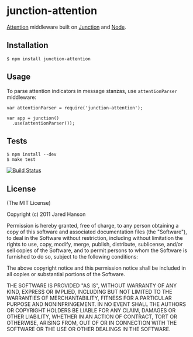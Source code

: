 # junction-attention

[Attention](http://xmpp.org/extensions/xep-0224.html) middleware built on [Junction](http://github.com/jaredhanson/junction)
and [Node](http://nodejs.org).

## Installation

    $ npm install junction-attention

## Usage

To parse attention indicators in message stanzas, use `attentionParser`
middleware:

    var attentionParser = require('junction-attention');

    var app = junction()
      .use(attentionParser());

## Tests

    $ npm install --dev
    $ make test

[![Build Status](https://secure.travis-ci.org/jaredhanson/junction-attention.png)](http://travis-ci.org/jaredhanson/junction-attention)

## License

(The MIT License)

Copyright (c) 2011 Jared Hanson

Permission is hereby granted, free of charge, to any person obtaining a copy of
this software and associated documentation files (the "Software"), to deal in
the Software without restriction, including without limitation the rights to
use, copy, modify, merge, publish, distribute, sublicense, and/or sell copies of
the Software, and to permit persons to whom the Software is furnished to do so,
subject to the following conditions:

The above copyright notice and this permission notice shall be included in all
copies or substantial portions of the Software.

THE SOFTWARE IS PROVIDED "AS IS", WITHOUT WARRANTY OF ANY KIND, EXPRESS OR
IMPLIED, INCLUDING BUT NOT LIMITED TO THE WARRANTIES OF MERCHANTABILITY, FITNESS
FOR A PARTICULAR PURPOSE AND NONINFRINGEMENT. IN NO EVENT SHALL THE AUTHORS OR
COPYRIGHT HOLDERS BE LIABLE FOR ANY CLAIM, DAMAGES OR OTHER LIABILITY, WHETHER
IN AN ACTION OF CONTRACT, TORT OR OTHERWISE, ARISING FROM, OUT OF OR IN
CONNECTION WITH THE SOFTWARE OR THE USE OR OTHER DEALINGS IN THE SOFTWARE.
